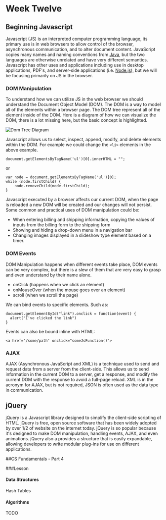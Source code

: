 # Week Twelve

## Beginning Javascript
Javascript (JS) is an interpreted computer programming language, its primary use is in web browsers to allow control of the browser, asynchronous communication, and to alter document content. JavaScript copies many names and naming conventions from [Java](http://en.wikipedia.org/wiki/Java_(programming_language)), but the two languages are otherwise unrelated and have very different semantics. Javascript has other uses and applications including use in desktop applications, PDF's, and server-side applications (i.e. [Node.js](http://nodejs.org)), but we will be focusing primarily on JS in the browser.

### DOM Manipulation
To understand how we can utilize JS in the web browser we should understand the Document Object Model (DOM). The DOM is a way to model all of the elements within a browser page. The DOM tree represent all of the element inside of the DOM. Here is a diagram of how we can visualize the DOM, there is a lot missing here, but the basic concept is highlighted.

![Dom Tree Diagram](../../images/DOM-Tree.png)

Javascript allows us to select, inspect, append, modify, and delete elements within the DOM. For example we could change the `<li>` elements in the above example.

    document.getElementsByTagName('ul')[0].innerHTML = "";

or

    var node = document.getElementsByTagName('ul')[0];
    while (node.firstChild) {
        node.removeChild(node.firstChild);
    }

Javascript executed by a browser affects our current DOM, when the page is reloaded a new DOM will be created and our changes will not persist. Some common and practical uses of DOM manipulation could be:

- When entering billing and shipping information, copying the values of inputs from the billing form to the shipping form
- Showing and hiding a drop-down menu in a navigation bar
- Changing images displayed in a slideshow type element based on a timer.

### DOM Events

DOM Manipulation happens when different events take place, DOM events can be very complex, but there is a slew of them that are very easy to grasp and even understand by their name alone.

- onClick (happens when we click an element)
- onMouseOver (when the mouse goes over an element)
- scroll (when we scroll the page)

We can bind events to specific elements. Such as:

    document.getElementById("link").onclick = function(event) {
      alert("I've clicked the link")
    }
Events can also be bound inline with HTML:

    <a href='/some/path' onclick="someJsFunction()">

### AJAX

AJAX (Asynchronous JavaScript and XML) is a technique used to send and request data from a server from the client-side. This allows us to send information in the current DOM to a server, get a response, and modify the current DOM with the response to avoid a full-page reload. XML is in the acronym for AJAX, but is not required, JSON is often used as the data type in communication.

## jQuery

jQuery is a Javascript library designed to simplify the client-side scripting of HTML. jQuery is free, open source software that has been widely adopted by over 1/2 of website on the internet today. jQuery is so popular because it's designed to make DOM manipulation, handling events, AJAX, and even animations. jQuery also a provides a structure that is easily expandable, allowing developers to write modular plug-ins for use on different applications.

##CS Fundamentals - Part 4

###Lesson

#### Data Structures

Hash Tables

#### Algorithms

TODO

